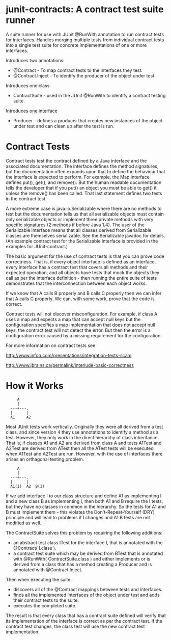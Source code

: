 junit-contracts: A contract test suite runner
=============================================

A suite runner for use with JUnit @RunWith annotation to run contract tests for interfaces.  Handles merging multiple
tests from individual contract tests into a single test suite for concrete implementations of one or more interfaces.

Introduces two annotations:

* @Contract - To map contract tests to the interfaces they test.
* @Contract.Inject - To identify the producer of the object under test. 

Introduces one class

* ContractSuite - used in the JUnit @RunWith to identify a contract testing suite.
 
Introduces one interface

* Producer - defines a producer that creates new instances of the object under test and can clean up after the test is run.

Contract Tests
==============

Contract tests test the contract defined by a Java interface and the associated documentation.  The interface defines the method signatures, but the documentation often expands upon that to define the behaviour that the interface is expected to perform.  For example, the Map interface defines put(), get(), and remove().  But the human readable documentation tells the developer that if you put() an object you must be able to get() it unless the remove() has been called.  That last statement defines two tests in the contract test.

A more extreme case is java.io.Serializable where there are no methods to test but the documentation tells us that all 
serializable objects must contain only serializable objects or implement three private methods with very specific 
signatures (2 methods if before Java 1.4).  The user of the Serializable interface means that all classes derived 
from Serializable classes are themselves serializable.  See the Serializable javadoc for details.  (An example contract
test for the Serializable interface is provided in the examples for JUnit-contract.)

The basic argument for the use of contract tests is that you can prove code correctness.  That is, if every object
interface is defined as an interface, every interface has a contract test that covers all methods and their expected
operation, and all objects have tests that mock the objects they call as per the interface definition - then running the
entire suite of tests demonstrates that the interconnection between each object works.

If we know that A calls B properly and B calls C properly then we can infer that A calls C properly.  We can, with some
work, prove that the code is correct.

Contract tests will not discover misconfiguration.  For example, if class A uses a map and expects a map that can accept
null keys but the configuration specifies a map implementation that does not accept null keys, the contract test will
not detect the error.  But then the error is a configuration error caused by a missing requirement for the configuration.


For more information on contract tests see

http://www.infoq.com/presentations/integration-tests-scam

http://www.jbrains.ca/permalink/interlude-basic-correctness

How it Works
============

         A
         |
      ---+---.  
      |      |
      A1     A2
 
Most JUnit tests work vertically.  Originally they were all derived from a test class, and since version 4 they use 
annotations to identify a method as a test.  However, they only work in the direct hierarchy of class inheritance.
That is, if classes A1 and A2 are derived from class A and tests A1Test and A2Test are derived from ATest then all the 
ATest tests will be executed when A1Test and A2Test are run.  However, with the use of interfaces there arises an 
orthagonal testing problem.  

         A
         |
      ---+---.  
      |      |
      A1(I)  A2  B(I)
 
If we add interface I to our class structure and define A1 as implementing I and a new class B as implementing I, then
both A1 and B require the I tests, but they have no classes in common in the hierarchy.  So the tests for A1 and B must
implement them - this violates the Don't-Repeat-Yourself (DRY) principle and will lead to problems if I changes and A1
B tests are not modified as well.

The ContractSuite solves this problem by requiring the following additions:

* an abstract test class ITest for the interface I, that is annotated with the @Contract( I.class ).
* a contract test suite which may be derived from BTest that is annotated with @RunWith( ContractSuite.class ) and either implements or is derived from a class that has a method creating a Producer and is annotated with @Contract.Inject.
 
Then when executing the suite:
* discovers all of the @Contract mappings between tests and interfaces.
* finds all the implemented interfaces of the object under test and adds their contract tests to the suite.
* executes the completed suite.

The result is that every class that has a contract suite defined will verify that its implementation of the interface 
is correct as per the contract test.  If the contract test changes, the class test will use the new contract test implementation.
